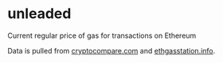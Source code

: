 # unleaded

Current regular price of gas for transactions on Ethereum

Data is pulled from [cryptocompare.com](https://www.cryptocompare.com/) and [ethgasstation.info](https://ethgasstation.info/).
